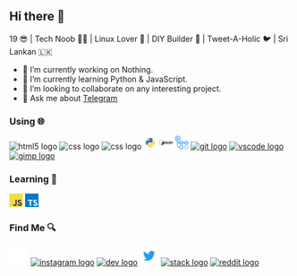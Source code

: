 ## Hi there 👋

19 😎 | Tech Noob 👨‍💻  | Linux Lover 🐧 | DIY Builder 🤖 | Tweet-A-Holic 🐦 | Sri Lankan 🇱🇰

- 🔭 I’m currently working on Nothing.
- 🌱 I’m currently learning Python & JavaScript.
- 👯 I’m looking to collaborate on any interesting project.
- 💬 Ask me about [Telegram](https://telegram)
<!--
- 🤔 I’m looking for help with ...
- 📫 How to reach me: ...
- 😄 Pronouns: ...
- ⚡ Fun fact: ...
-->

### Using 🌐

<img src="https://img.icons8.com/color/2x/html-5.png" alt="html5 logo" width="24">  <img src="https://img.icons8.com/color/48/000000/css3.png" alt="css logo" width="24">   <img src="https://img.icons8.com/color/48/000000/bootstrap.png" alt="css logo" width="24">   [<img src="https://raw.githubusercontent.com/github/explore/80688e429a7d4ef2fca1e82350fe8e3517d3494d/topics/python/python.png" alt="python logo" width="24">](https://www.python.org/)   [<img src="https://raw.githubusercontent.com/github/explore/80688e429a7d4ef2fca1e82350fe8e3517d3494d/topics/bash/bash.png" alt="bash logo" width="24">](https://www.gnu.org/software/bash/)   [<img src="https://raw.githubusercontent.com/Delta456/Delta456/master/img/actions.png" alt="actions logo" width="24">](https://github.com/features/actions)   [<img src="https://raw.githubusercontent.com/Delta456/Delta456/master/img/git.png" alt="git logo" width="24">](https://git-scm.com/)   [<img src="https://raw.githubusercontent.com/Delta456/Delta456/master/img/vscode.png" alt="vscode logo" width="24">](https://code.visualstudio.com/)   [<img src="https://img.icons8.com/fluent/48/000000/gimp.png" alt="gimp logo" width="24">](https://www.gimp.org/)

### Learning 📝

[<img src="https://raw.githubusercontent.com/github/explore/80688e429a7d4ef2fca1e82350fe8e3517d3494d/topics/javascript/javascript.png" alt="js logo" width="24">](https://developer.mozilla.org/en-US/docs/Web/JavaScript)    [<img src="https://raw.githubusercontent.com/github/explore/80688e429a7d4ef2fca1e82350fe8e3517d3494d/topics/typescript/typescript.png" alt="ts logo" width="24">](https://www.typescriptlang.org/)



### Find Me 🔍

[<img src="https://raw.githubusercontent.com/Delta456/Delta456/master/img/github.png" alt="github logo" width="34">](https://github.com/NandiyaLive)   [<img src="https://raw.githubusercontent.com/Delta456/Delta456/master/img/instagram.jpg" alt="instagram logo" width="24">](https://www.instagram.com/NandiyaLive)   [<img src="https://raw.githubusercontent.com/Delta456/Delta456/master/img/deviant_art.jpg" alt="dev logo" width="24">](https://www.deviantart.com/delta2318)   [<img src="https://raw.githubusercontent.com/Delta456/Delta456/master/img/twitter.png" alt="twitter logo" width="34">](https://twitter.com/NandiyaLive)   [<img src="https://raw.githubusercontent.com/Delta456/Delta456/master/img/stack.svg" alt="stack logo" width="24">](https://stackoverflow.com/users/10237987/nandiyalive)   [<img src="https://raw.githubusercontent.com/Delta456/Delta456/master/img/reddit.jpg" alt="reddit logo" width="24">](https://www.reddit.com/user/NandiyaLive)
